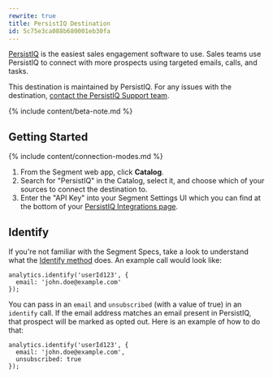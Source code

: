 ```yaml
---
rewrite: true
title: PersistIQ Destination
id: 5c75e3ca088b680001eb30fa
---
```

[PersistIQ](https://www.persistiq.com/?utm_source=segmentio&utm_medium=docs&utm_campaign=partners) is the easiest sales engagement software to use. Sales teams use PersistIQ to connect with more prospects using targeted emails, calls, and tasks.

This destination is maintained by PersistIQ. For any issues with the destination, [contact the PersistIQ Support team](mailto:support@persistiq.com).

{% include content/beta-note.md %}


## Getting Started

{% include content/connection-modes.md %}

1. From the Segment web app, click **Catalog**.
2. Search for "PersistIQ" in the Catalog, select it, and choose which of your sources to connect the destination to.
3. Enter the "API Key" into your Segment Settings UI which you can find at the bottom of your [PersistIQ Integrations page](https://persistiq.com/app#/integrations).


## Identify

If you're not familiar with the Segment Specs, take a look to understand what the [Identify method](/docs/connections/spec/identify/) does. An example call would look like:
```
analytics.identify('userId123', {
  email: 'john.doe@example.com'
});
```

You can pass in an `email` and `unsubscribed` (with a value of true) in an `identify` call. If the email address matches an email present in PersistIQ, that prospect will be marked as opted out. Here is an example of how to do that:

```
analytics.identify('userId123', {
  email: 'john.doe@example.com',
  unsubscribed: true
});
```
